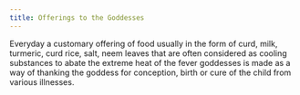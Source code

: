 ```yaml
---
title: Offerings to the Goddesses
---
```

Everyday a customary offering of food usually in the form of curd, milk, turmeric, curd rice, salt, neem leaves that are often considered as cooling substances to abate the extreme heat of the fever goddesses is made as a way of thanking the goddess for conception, birth or cure of the child from various illnesses.